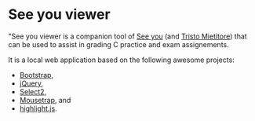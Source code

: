 See you viewer
==============

"See you viewer is a companion tool of [See you](https://github.com/mapio/see-you)
(and [Tristo Mietitore](https://github.com/mapio/tristo-mietitore)) that can be
used to assist in grading C practice and exam assignements.

It is a local web application based on the following awesome projects:

* [Bootstrap](http://twitter.github.com/bootstrap/),
* [jQuery](http://jquery.com/),
* [Select2](http://ivaynberg.github.com/select2/),
* [Mousetrap](http://craig.is/killing/mice), and
* [highlight.js](http://softwaremaniacs.org/soft/highlight/en/).
